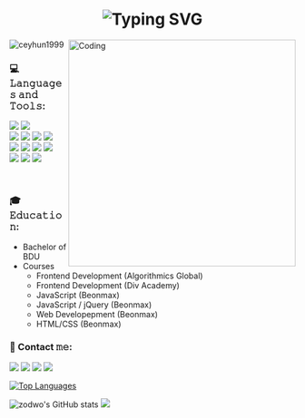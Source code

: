  <h1  align='center'> 
 <img src="https://readme-typing-svg.herokuapp.com?font=Fira+Code&pause=1000&width=435&lines=Hi+there%2C+I%60m+Sanan;I%60m+Frontend+Developer" alt="Typing SVG" />
</h1>
<img align="right" alt="Coding" width="400" src="https://media.giphy.com/media/qgQUggAC3Pfv687qPC/giphy.gif">

<p align="left"> <img src="https://komarev.com/ghpvc/?username=zodwo&color=59A5FE&style=for-the-badge" alt="ceyhun1999" /> </p>

### 💻 𝙻𝚊𝚗𝚐𝚞𝚊𝚐𝚎𝚜 𝚊𝚗𝚍 𝚃𝚘𝚘𝚕𝚜:

<div>
  <img src="https://img.shields.io/badge/javascript-%23323330.svg?style=for-the-badge&logo=javascript&logoColor=white">
  <img src="https://img.shields.io/badge/react-%23323330.svg?style=for-the-badge&logo=react&logoColor=white"> 
</div> 
<div>
  <img src="https://img.shields.io/badge/jquery-%23323330.svg?style=for-the-badge&logo=jquery&logoColor=white">
  <img src="https://img.shields.io/badge/bootstrap-%23323330.svg?style=for-the-badge&logo=bootstrap&logoColor=white">
  <img src="https://img.shields.io/badge/html5-%23323330.svg?style=for-the-badge&logo=html5&logoColor=white">
  <img src="https://img.shields.io/badge/css3-%23323330.svg?style=for-the-badge&logo=css3&logoColor=white">
 </div>   
 <div>
  <img src="https://img.shields.io/badge/figma-%23323330.svg?style=for-the-badge&logo=figma&logoColor=white">
  <img src="https://img.shields.io/badge/photopea-%23323330.svg?style=for-the-badge&logo=photopea&logoColor=white">
  <img src="https://img.shields.io/badge/adobe%20photoshop-%23323330.svg?style=for-the-badge&logo=adobe%20photoshop&logoColor=white">
  <img src="https://img.shields.io/badge/Sass-323330?style=for-the-badge&logo=sass&logoColor=white">
 </div> 
 <div>
  <img src="https://img.shields.io/badge/github-%23323330.svg?style=for-the-badge&logo=github&logoColor=white">
  <img src="https://img.shields.io/badge/netlify-%23323330.svg?style=for-the-badge&logo=netlify&logoColor=white">
  <img src="https://img.shields.io/badge/CodePen-%23323330?style=for-the-badge&logo=codepen&logoColor=white">
 </div> 
  
  
  
  
&nbsp;  
### 🎓 𝙴𝚍𝚞𝚌𝚊𝚝𝚒𝚘𝚗:
  - Bachelor of BDU
  - Courses
    - Frontend Development (Algorithmics Global)
    - Frontend Development (Div Academy)
    - JavaScript (Beonmax)
    - JavaScript / jQuery (Beonmax)
    - Web Developepment (Beonmax)
    - HTML/CSS (Beonmax)

### 📱 Contact 𝚖𝚎:

<a href="mailto:senanm260@gmail.com" target="_blank"><img style="inline" src="https://img.shields.io/badge/Gmail-323330?style=for-the-badge&logo=gmail&logoColor=white"></a>
<a href="https://www.linkedin.com/in/sanan-mammadov-550250202/" target="_blank"><img src="https://img.shields.io/badge/linkedin-%23323330.svg?style=for-the-badge&logo=linkedin&logoColor=white"></a>
<a href="https://wa.me/994505018809" target="_blank"><img src="https://img.shields.io/badge/WhatsApp-%23323330?style=for-the-badge&logo=whatsapp&logoColor=white"></a>
<a href="https://www.instagram.com/17msenan/" target="_blank"><img src="https://img.shields.io/badge/Telegram-323330?style=for-the-badge&logo=instagram&logoColor=white"></a>

<a href="https://github.com/zodwo" align="left"><img src="https://readme-stats.clckblog.space/api/top-langs/?username=zodwo&langs_count=10&title_color=0891b2&text_color=ffffff&icon_color=0891b2&bg_color=1c1917&hide_border=true&locale=en&custom_title=Top%20%Languages" alt="Top Languages" /></a>

<div display="flex">
  <img src="https://readme-stats.clckblog.space/api?username=zodwo&show_icons=true&hide=&count_private=true&title_color=0891b2&text_color=ffffff&icon_color=0891b2&bg_color=1c1917&hide_border=true&show_icons=true" alt="zodwo's GitHub stats" />

  <img src="https://github-readme-streak-stats.herokuapp.com/?user=zodwo&stroke=ffffff&background=1c1917&ring=0891b2&fire=0891b2&currStreakNum=ffffff&currStreakLabel=0891b2&sideNums=ffffff&sideLabels=ffffff&dates=ffffff&hide_border=true" />
</div>
